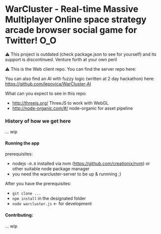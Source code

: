 WarCluster - Real-time Massive Multiplayer Online space strategy arcade browser social game for Twitter! O_O
===
:warning: This project is outdated (check package.json to see for yourself) and its support is discontinued. Venture forth at your own peril

:warning: This is the Web client repo. You can find the server repo here: 

You can also find an AI with fuzzy logic (written at 2 day hackathon) here: https://github.com/lepovica/WarCluster-AI

What can you expect to see in this repo:
- http://threejs.org/ ThreeJS to work with WebGL
- http://node-organic.com/#/ node-organic for asset pipeline 

### History of how we get here
... wip

#### Running the app
prerequisites:
- nodejs `~0.8` installed via nvm (https://github.com/creationix/nvm) or other suitable node package manager
- you need the warcluster-server to be up & runnning ;)

After you have the prerequisites:
- `git clone ...`
- `npm install` in the designated folder
- `node warcluster.js` <- for development

#### Contributing:

... wip

